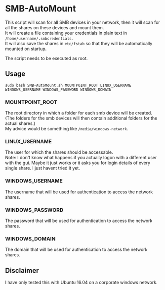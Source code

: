 # SMB-AutoMount

This script will scan for all SMB devices in your network, then it will scan for all the shares on these devices and mount them.  
It will create a file containing your credentials in plain text in `/home/username/.smbcredentials`.  
It will also save the shares in `etc/fstab` so that they will be automatically mounted on startup.  

The script needs to be executed as root.  

## Usage
`sudo bash SMB-AutoMount.sh MOUNTPOINT_ROOT LINUX_USERNAME WINDOWS_USERNAME WINDOWS_PASSWORD WINDOWS_DOMAIN`

### MOUNTPOINT_ROOT
The root directory in which a folder for each smb device will be created. (The folders for the smb devices will then contain additional folders for the actual shares.)  
My advice would be something like `/media/windows-network`.

### LINUX_USERNAME
The user for which the shares should be accessable.  
Note: I don't know what happens if you actually logon with a different user with the gui. Maybe it just works or it asks you for login details of every single share. I just havent tried it yet.  

### WINDOWS_USERNAME
The username that will be used for authentication to access the network shares.  

### WINDOWS_PASSWORD
The password that will be used for authentication to access the network shares.  

### WINDOWS_DOMAIN
The domain that will be used for authentication to access the network shares.  

## Disclaimer
I have only tested this with Ubuntu 16.04 on a corporate windows network.
